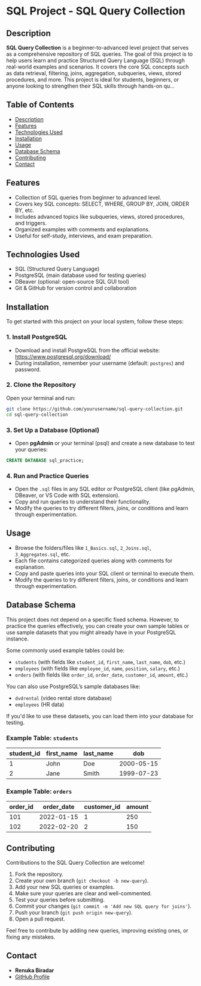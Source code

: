 
# SQL Project - SQL Query Collection

## Description
**SQL Query Collection** is a beginner-to-advanced level project that serves as a comprehensive repository of SQL queries. The goal of this project is to help users learn and practice Structured Query Language (SQL) through real-world examples and scenarios. It covers the core SQL concepts such as data retrieval, filtering, joins, aggregation, subqueries, views, stored procedures, and more. This project is ideal for students, beginners, or anyone looking to strengthen their SQL skills through hands-on qu...

## Table of Contents
- [Description](#description)
- [Features](#features)
- [Technologies Used](#technologies-used)
- [Installation](#installation)
- [Usage](#usage)
- [Database Schema](#database-schema)
- [Contributing](#contributing)
- [Contact](#contact)

## Features
- Collection of SQL queries from beginner to advanced level.
- Covers key SQL concepts: SELECT, WHERE, GROUP BY, JOIN, ORDER BY, etc.
- Includes advanced topics like subqueries, views, stored procedures, and triggers.
- Organized examples with comments and explanations.
- Useful for self-study, interviews, and exam preparation.

## Technologies Used
- SQL (Structured Query Language)
- PostgreSQL (main database used for testing queries)
- DBeaver (optional: open-source SQL GUI tool)
- Git & GitHub for version control and collaboration

## Installation

To get started with this project on your local system, follow these steps:

### 1. Install PostgreSQL

- Download and install PostgreSQL from the official website: https://www.postgresql.org/download/
- During installation, remember your username (default: `postgres`) and password.

### 2. Clone the Repository

Open your terminal and run:

```bash
git clone https://github.com/yourusername/sql-query-collection.git
cd sql-query-collection
```

### 3. Set Up a Database (Optional)

- Open **pgAdmin** or your terminal (psql) and create a new database to test your queries:

```sql
CREATE DATABASE sql_practice;
```

### 4. Run and Practice Queries

- Open the `.sql` files in any SQL editor or PostgreSQL client (like pgAdmin, DBeaver, or VS Code with SQL extension).
- Copy and run queries to understand their functionality.
- Modify the queries to try different filters, joins, or conditions and learn through experimentation.

## Usage

- Browse the folders/files like `1_Basics.sql`, `2_Joins.sql`, `3_Aggregates.sql`, etc.
- Each file contains categorized queries along with comments for explanation.
- Copy and paste queries into your SQL client or terminal to execute them.
- Modify the queries to try different filters, joins, or conditions and learn through experimentation.

## Database Schema

This project does not depend on a specific fixed schema. However, to practice the queries effectively, you can create your own sample tables or use sample datasets that you might already have in your PostgreSQL instance.

Some commonly used example tables could be:
- `students` (with fields like `student_id`, `first_name`, `last_name`, `dob`, etc.)
- `employees` (with fields like `employee_id`, `name`, `position`, `salary`, etc.)
- `orders` (with fields like `order_id`, `order_date`, `customer_id`, `amount`, etc.)

You can also use PostgreSQL’s sample databases like:
- `dvdrental` (video rental store database)
- `employees` (HR data)

If you'd like to use these datasets, you can load them into your database for testing.

### Example Table: `students`
| student_id | first_name | last_name | dob        |
|------------|------------|-----------|------------|
| 1          | John       | Doe       | 2000-05-15 |
| 2          | Jane       | Smith     | 1999-07-23 |

### Example Table: `orders`
| order_id | order_date | customer_id | amount |
|----------|------------|-------------|--------|
| 101      | 2022-01-15 | 1           | 250    |
| 102      | 2022-02-20 | 2           | 150    |

## Contributing

Contributions to the SQL Query Collection are welcome!

1. Fork the repository.
2. Create your own branch (`git checkout -b new-query`).
3. Add your new SQL queries or examples. 
4. Make sure your queries are clear and well-commented.
5. Test your queries before submitting.
6. Commit your changes (`git commit -m 'Add new SQL query for joins'`).
7. Push your branch (`git push origin new-query`).
8. Open a pull request.

Feel free to contribute by adding new queries, improving existing ones, or fixing any mistakes.

## Contact
- **Renuka Biradar**
- [GitHub Profile](https://github.com/yourusername)

